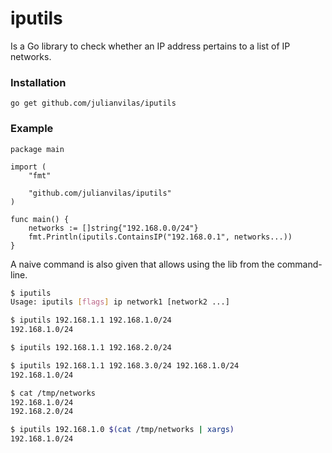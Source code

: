 # iputils

Is a Go library to check whether an IP address pertains to a list of IP networks. 

### Installation

```
go get github.com/julianvilas/iputils 
```

### Example 

```
package main

import (
    "fmt"

    "github.com/julianvilas/iputils"
)

func main() {
    networks := []string{"192.168.0.0/24"}
    fmt.Println(iputils.ContainsIP("192.168.0.1", networks...))
}
```

A naive command is also given that allows using the lib from the command-line.
```bash
$ iputils
Usage: iputils [flags] ip network1 [network2 ...]

$ iputils 192.168.1.1 192.168.1.0/24
192.168.1.0/24

$ iputils 192.168.1.1 192.168.2.0/24

$ iputils 192.168.1.1 192.168.3.0/24 192.168.1.0/24
192.168.1.0/24

$ cat /tmp/networks
192.168.1.0/24
192.168.2.0/24

$ iputils 192.168.1.0 $(cat /tmp/networks | xargs)
192.168.1.0/24
```
